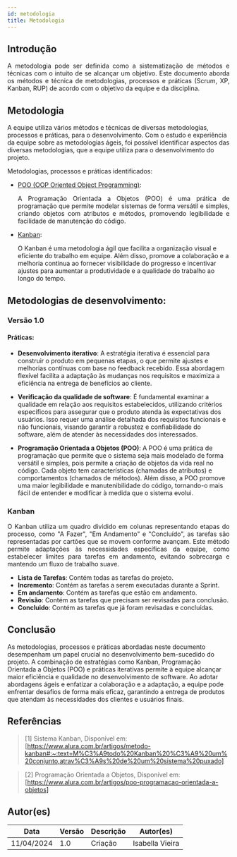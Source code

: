 ```yaml
---
id: metodologia
title: Metodologia
---
```

 
 
## Introdução
 
<p align = "justify">
A metodologia pode ser definida como a sistematização de métodos e técnicas com o intuito de se alcançar um objetivo. Este documento aborda os métodos e técnica de metodologias, processos e práticas (Scrum, XP, Kanban, RUP) de acordo com o objetivo da equipe e da disciplina.
</p>
 
## Metodologia
A equipe utiliza vários métodos e técnicas de diversas metodologias, processos e práticas, para o desenvolvimento. Com o estudo e  experiência da equipe sobre as metodologias ágeis, foi possível identificar aspectos das diversas metodologias, que a equipe utiliza para o desenvolvimento do projeto.
 
Metodologias, processos e práticas identificados:
 
- [POO (OOP Oriented Object Programming)](https://www....):<p align = "justify">
A Programação Orientada a Objetos (POO) é uma prática de programação que permite modelar sistemas de forma versátil e simples, criando objetos com atributos e métodos, promovendo legibilidade e facilidade de manutenção do código.
</p>
 
- [Kanban](https://www...):</p>
O Kanban é uma metodologia ágil que facilita a organização visual e eficiente do trabalho em equipe. Além disso, promove a colaboração e a melhoria contínua ao fornecer visibilidade do progresso e incentivar ajustes para aumentar a produtividade e a qualidade do trabalho ao longo do tempo.
<p align = "justify">
 
 
## Metodologias de desenvolvimento:
 
### Versão 1.0
 
#### Práticas:
 
- **Desenvolvimento iterativo**: A estratégia iterativa é essencial para construir o produto em pequenas etapas, o que permite ajustes e melhorias contínuas com base no feedback recebido. Essa abordagem flexível facilita a adaptação às mudanças nos requisitos e maximiza a eficiência na entrega de benefícios ao cliente.
 
- **Verificação da qualidade de software**: É fundamental examinar a qualidade em relação aos requisitos estabelecidos, utilizando critérios específicos para assegurar que o produto atenda às expectativas dos usuários. Isso requer uma análise detalhada dos requisitos funcionais e não funcionais, visando garantir a robustez e confiabilidade do software, além de atender às necessidades dos interessados.

- **Programação Orientada a Objetos (POO)**: A POO é uma prática de programação que permite que o sistema seja mais modelado de forma versátil e simples, pois permite a criação de objetos da vida real no código. Cada objeto tem características (chamadas de atributos) e comportamentos (chamados de métodos). Além disso, a POO promove uma maior legibilidade e manutenibilidade do código, tornando-o mais fácil de entender e modificar à medida que o sistema evolui.
 
 
### Kanban
 
<p align = "justify">
O Kanban utiliza um quadro dividido em colunas representando etapas do processo, como "A Fazer", "Em Andamento" e "Concluído", as tarefas são representadas por cartões que se movem conforme avançam. Este método permite adaptações às necessidades específicas da equipe, como estabelecer limites para tarefas em andamento, evitando sobrecarga e mantendo um fluxo de trabalho suave. 
</p>
 
- **Lista de Tarefas**: Contém todas as tarefas do projeto.
- **Incremento**: Contém as tarefas a serem executadas durante a Sprint.
- **Em andamento**: Contém as tarefas que estão em andamento.
- **Revisão**: Contém as tarefas que precisam ser revisadas para conclusão.
- **Concluido**: Contém as tarefas que já foram revisadas e concluídas.
 
 
## Conclusão
 
<p align = "justify">
 
As metodologias, processos e práticas abordadas neste documento desempenham um papel crucial no desenvolvimento bem-sucedido do projeto. A combinação de estratégias como Kanban, Programação Orientada a Objetos (POO) e práticas iterativas permite à equipe alcançar maior eficiência e qualidade no desenvolvimento de software. Ao adotar abordagens ágeis e enfatizar a colaboração e a adaptação, a equipe pode enfrentar desafios de forma mais eficaz, garantindo a entrega de produtos que atendam às necessidades dos clientes e usuários finais.
 
</p>
 
## Referências
 
> [1] Sistema Kanban, Disponível em: [https://www.alura.com.br/artigos/metodo-kanban#:~:text=M%C3%A9todo%20Kanban%20%C3%A9%20um%20conjunto,atrav%C3%A9s%20de%20um%20sistema%20puxado]

> [2] Programação Orientada a Objetos, Disponível em: [https://www.alura.com.br/artigos/poo-programacao-orientada-a-objetos]
 
 
## Autor(es)
 
| Data | Versão | Descrição | Autor(es) |
| -- | -- | -- | -- |
| 11/04/2024 | 1.0 | Criação  | Isabella Vieira |

